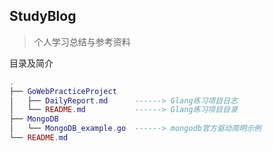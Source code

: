 ## StudyBlog

> 个人学习总结与参考资料

目录及简介

```lua
.
├── GoWebPracticeProject
│   ├── DailyReport.md      ------> Glang练习项目日志
│   └── README.md         	------> Glang练习项目目录
├── MongoDB
│   └── MongoDB_example.go  ------> mongodb官方驱动简明示例
└── README.md

```